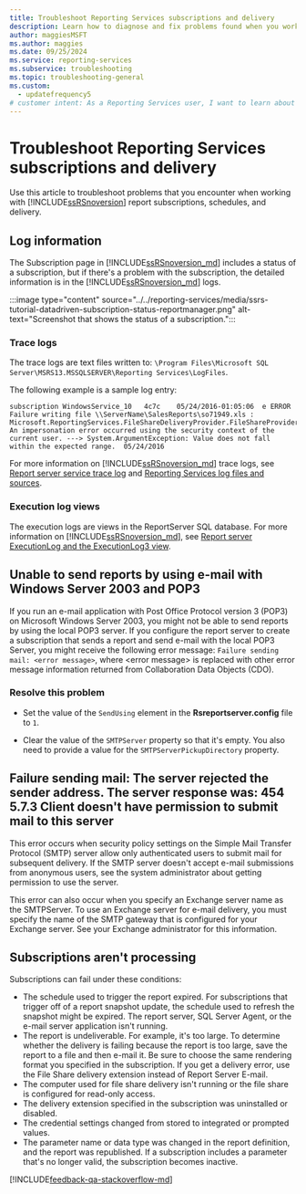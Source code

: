 ```yaml
---
title: Troubleshoot Reporting Services subscriptions and delivery
description: Learn how to diagnose and fix problems found when you work with report subscriptions, schedules, and delivery in SQL Server Reporting Services.
author: maggiesMSFT
ms.author: maggies
ms.date: 09/25/2024
ms.service: reporting-services
ms.subservice: troubleshooting
ms.topic: troubleshooting-general
ms.custom:
  - updatefrequency5
# customer intent: As a Reporting Services user, I want to learn about differentn problems that I might experience related to subscriptions and delivery so that I can diagnose and fix them.
---
```

# Troubleshoot Reporting Services subscriptions and delivery

Use this article to troubleshoot problems that you encounter when working with [!INCLUDE[ssRSnoversion](../../includes/ssrsnoversion-md.md)] report subscriptions, schedules, and delivery.

## Log information

The Subscription page in [!INCLUDE[ssRSnoversion_md](../../includes/ssrsnoversion-md.md)] includes a status of a subscription, but if there's a problem with the subscription, the detailed information is in the [!INCLUDE[ssRSnoversion_md](../../includes/ssrsnoversion-md.md)] logs.

:::image type="content" source="../../reporting-services/media/ssrs-tutorial-datadriven-subscription-status-reportmanager.png" alt-text="Screenshot that shows the status of a subscription.":::

### Trace logs

The trace logs are text files written to: `\Program Files\Microsoft SQL Server\MSRS13.MSSQLSERVER\Reporting Services\LogFiles`.

The following example is a sample log entry:

``` log
subscription WindowsService_10   4c7c    05/24/2016-01:05:06  e ERROR     Failure writing file \\ServerName\SalesReports\so71949.xls : Microsoft.ReportingServices.FileShareDeliveryProvider.FileShareProvider+NetworkErrorException: An impersonation error occurred using the security context of the current user. ---> System.ArgumentException: Value does not fall within the expected range.  05/24/2016
```

For more information on [!INCLUDE[ssRSnoversion_md](../../includes/ssrsnoversion-md.md)] trace logs, see [Report server service trace log](../../reporting-services/report-server/report-server-service-trace-log.md) and [Reporting Services log files and sources](../../reporting-services/report-server/reporting-services-log-files-and-sources.md).

### Execution log views

The execution logs are views in the ReportServer SQL database. For more information on [!INCLUDE[ssRSnoversion_md](../../includes/ssrsnoversion-md.md)], see [Report server ExecutionLog and the ExecutionLog3 view](../../reporting-services/report-server/report-server-executionlog-and-the-executionlog3-view.md).

## Unable to send reports by using e-mail with Windows Server 2003 and POP3

If you run an e-mail application with Post Office Protocol version 3 (POP3) on Microsoft Windows Server 2003, you might not be able to send reports by using the local POP3 server. If you configure the report server to create a subscription that sends a report and send e-mail with the local POP3 Server, you might receive the following error message: `Failure sending mail: <error message>`, where \<error message> is replaced with other error message information returned from Collaboration Data Objects (CDO).

### Resolve this problem

- Set the value of the `SendUsing` element in the **Rsreportserver.config** file to `1`.

- Clear the value of the `SMTPServer` property so that it's empty. You also need to provide a value for the `SMTPServerPickupDirectory` property.

## Failure sending mail: The server rejected the sender address. The server response was: 454 5.7.3 Client doesn't have permission to submit mail to this server

This error occurs when security policy settings on the Simple Mail Transfer Protocol (SMTP) server allow only authenticated users to submit mail for subsequent delivery. If the SMTP server doesn't accept e-mail submissions from anonymous users, see the system administrator about getting permission to use the server.

This error can also occur when you specify an Exchange server name as the SMTPServer. To use an Exchange server for e-mail delivery, you must specify the name of the SMTP gateway that is configured for your Exchange server. See your Exchange administrator for this information.

## Subscriptions aren't processing

Subscriptions can fail under these conditions:

- The schedule used to trigger the report expired. For subscriptions that trigger off of a report snapshot update, the schedule used to refresh the snapshot might be expired.
 The report server, SQL Server Agent, or the e-mail server application isn't running.
- The report is undeliverable. For example, it's too large. To determine whether the delivery is failing because the report is too large, save the report to a file and then e-mail it. Be sure to choose the same rendering format you specified in the subscription. If you get a delivery error, use the File Share delivery extension instead of Report Server E-mail.
- The computer used for file share delivery isn't running or the file share is configured for read-only access.
- The delivery extension specified in the subscription was uninstalled or disabled.
- The credential settings changed from stored to integrated or prompted values.
- The parameter name or data type was changed in the report definition, and the report was republished. If a subscription includes a parameter that's no longer valid, the subscription becomes inactive.

[!INCLUDE[feedback-qa-stackoverflow-md](../../includes/feedback-qa-stackoverflow-md.md)]
